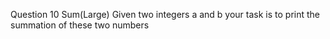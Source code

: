 Question 10
Sum(Large)
Given two integers a and b your task is to print the summation of these two numbers
